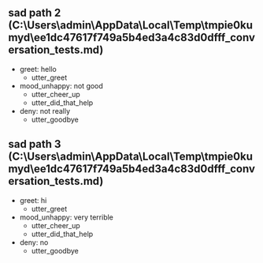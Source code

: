 ## sad path 2 (C:\Users\admin\AppData\Local\Temp\tmpie0kumyd\ee1dc47617f749a5b4ed3a4c83d0dfff_conversation_tests.md)
* greet: hello
    - utter_greet
* mood_unhappy: not good
    - utter_cheer_up
    - utter_did_that_help
* deny: not really
    - utter_goodbye   <!-- predicted: utter_no -->


## sad path 3 (C:\Users\admin\AppData\Local\Temp\tmpie0kumyd\ee1dc47617f749a5b4ed3a4c83d0dfff_conversation_tests.md)
* greet: hi
    - utter_greet
* mood_unhappy: very terrible
    - utter_cheer_up
    - utter_did_that_help
* deny: no
    - utter_goodbye   <!-- predicted: utter_no -->


